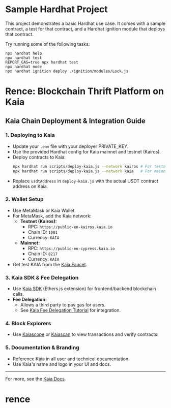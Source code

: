 # Sample Hardhat Project

This project demonstrates a basic Hardhat use case. It comes with a sample contract, a test for that contract, and a Hardhat Ignition module that deploys that contract.

Try running some of the following tasks:

```shell
npx hardhat help
npx hardhat test
REPORT_GAS=true npx hardhat test
npx hardhat node
npx hardhat ignition deploy ./ignition/modules/Lock.js
```

# Rence: Blockchain Thrift Platform on Kaia

## Kaia Chain Deployment & Integration Guide

### 1. Deploying to Kaia

- Update your `.env` file with your deployer PRIVATE_KEY.
- Use the provided Hardhat config for Kaia mainnet and testnet (Kairos).
- Deploy contracts to Kaia:
  ```bash
  npx hardhat run scripts/deploy-kaia.js --network kairos # For testnet
  npx hardhat run scripts/deploy-kaia.js --network kaia   # For mainnet
  ```
- Replace `usdtAddress` in `deploy-kaia.js` with the actual USDT contract address on Kaia.

### 2. Wallet Setup

- Use MetaMask or Kaia Wallet.
- For MetaMask, add the Kaia network:
  - **Testnet (Kairos):**
    - RPC: `https://public-en-kairos.kaia.io`
    - Chain ID: `1001`
    - Currency: `KAIA`
  - **Mainnet:**
    - RPC: `https://public-en-cypress.kaia.io`
    - Chain ID: `8217`
    - Currency: `KAIA`
- Get test KAIA from the [Kaia Faucet](https://faucet.kaia.io/).

### 3. Kaia SDK & Fee Delegation

- Use [Kaia SDK](https://docs.kaia.io/) (Ethers.js extension) for frontend/backend blockchain calls.
- **Fee Delegation:**
  - Allows a third party to pay gas for users.
  - See [Kaia Fee Delegation Tutorial](https://docs.kaia.io/) for integration.

### 4. Block Explorers

- Use [Kaiascope](https://scope.kaia.io/) or [Kaiascan](https://scan.kaia.io/) to view transactions and verify contracts.

### 5. Documentation & Branding

- Reference Kaia in all user and technical documentation.
- Use Kaia's name and logo in your UI and docs.

---

For more, see the [Kaia Docs](https://docs.kaia.io/).
# rence
